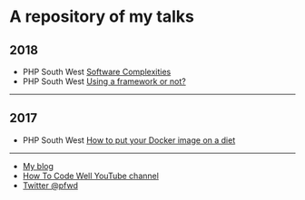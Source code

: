 # A repository of my talks

## 2018
- PHP South West [Software Complexities](software-complexities/phpsw-08-08-18)
- PHP South West [Using a framework or not?](using-a-framework-or-not/phpsw-11-04-18)

----

## 2017

- PHP South West [How to put your Docker image on a diet](how-to-put-your-docker-image-on-a-diet/phpsw-11-10-17)

----

- [My blog](http://peterfisher.me.uk)
- [How To Code Well YouTube channel](http://youtube.com/howtocodewell)
- [Twitter @pfwd](http://twitter.com/pfwd)
